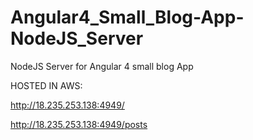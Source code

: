 # Angular4_Small_Blog-App-NodeJS_Server
NodeJS Server for Angular 4 small blog App

HOSTED IN AWS:

http://18.235.253.138:4949/

http://18.235.253.138:4949/posts
